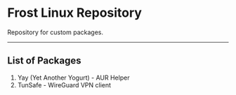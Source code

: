 # Frost Linux Repository


Repository for custom packages. 

<hr>

## List of Packages

1. Yay (Yet Another Yogurt) - AUR Helper
2. TunSafe - WireGuard VPN client
